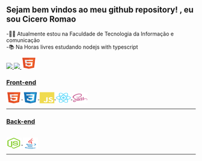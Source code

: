 ## Sejam bem vindos ao meu github repository! , eu sou Cicero Romao

-👨‍🎓 Atualmente estou na Faculdade de Tecnologia da Informação e comunicação
<br>
-📚 Na Horas livres estudando nodejs with typescript

<div>
  <a href="https://github.com/ciceromngr">
  <img height="180em" src="https://github-readme-stats.vercel.app/api?username=ciceromngr&show_icons=true&theme=dracula&include_all_commits=true&count_private=true"/>
  <img height="180em" src="https://github-readme-stats.vercel.app/api/top-langs/?username=ciceromngr&layout=compact&langs_count=7&theme=dracula"/>
  <img align="rigth" alt="HTML" height="30" width="40" src="https://raw.githubusercontent.com/devicons/devicon/master/icons/html5/html5-original.svg">
</div>
  
 <h3> Front-end </h3>

   <img align="center" alt="HTML" height="30" width="40" src="https://raw.githubusercontent.com/devicons/devicon/master/icons/html5/html5-original.svg">

   <img align="center" alt="CSS" height="30" width="40" src="https://raw.githubusercontent.com/devicons/devicon/master/icons/css3/css3-original.svg">  

   <img align="center" alt="Js" height="30" width="40" src="https://raw.githubusercontent.com/devicons/devicon/master/icons/javascript/javascript-plain.svg">  

   <img align="center" alt="React" height="30" width="40" src="https://raw.githubusercontent.com/devicons/devicon/master/icons/react/react-original.svg">

   <img align="center" alt="sass" height="30" width="40" src="https://raw.githubusercontent.com/devicons/devicon/9f4f5cdb393299a81125eb5127929ea7bfe42889/icons/sass/sass-original.svg">

 <hr>
  
 <h3> Back-end </h3>
 <div style="display: inline_block"><br>
  <img align="center" alt="Nodejs" height="30" width="40" src="https://raw.githubusercontent.com/devicons/devicon/master/icons/nodejs/nodejs-original.svg">
  <img align="center" alt="Java" height="30" width="40" src="https://raw.githubusercontent.com/devicons/devicon/master/icons/java/java-original.svg">
</div>
  
<hr>
  
   
  
